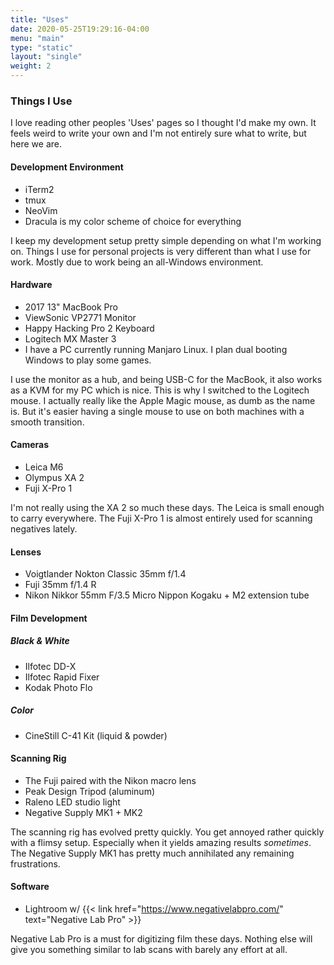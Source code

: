 ```yaml
---
title: "Uses"
date: 2020-05-25T19:29:16-04:00
menu: "main"
type: "static"
layout: "single"
weight: 2
---
```


### Things I Use

I love reading other peoples 'Uses' pages so I thought I'd make my own. It feels weird to write your own and I'm not entirely sure what to write, but here we are.

#### Development Environment
- iTerm2
- tmux
- NeoVim
- Dracula is my color scheme of choice for everything

I keep my development setup pretty simple depending on what I'm working on. Things I use for personal projects is very different than what I use for work. Mostly due to work being an all-Windows environment.

#### Hardware
- 2017 13" MacBook Pro
- ViewSonic VP2771 Monitor
- Happy Hacking Pro 2 Keyboard
- Logitech MX Master 3
- I have a PC currently running Manjaro Linux. I plan dual booting Windows to play some games.

I use the monitor as a hub, and being USB-C for the MacBook, it also works as a KVM for my PC which is nice. This is why I switched to the Logitech mouse. I actually really like the Apple Magic mouse, as dumb as the name is. But it's easier having a single mouse to use on both machines with a smooth transition.

#### Cameras
- Leica M6
- Olympus XA 2
- Fuji X-Pro 1

I'm not really using the XA 2 so much these days. The Leica is small enough to carry everywhere. The Fuji X-Pro 1 is almost entirely used for scanning negatives lately.

#### Lenses
- Voigtlander Nokton Classic 35mm f/1.4
- Fuji 35mm f/1.4 R
- Nikon Nikkor 55mm F/3.5 Micro Nippon Kogaku + M2 extension tube

#### Film Development
##### Black & White
- Ilfotec DD-X
- Ilfotec Rapid Fixer
- Kodak Photo Flo
##### Color
- CineStill C-41 Kit (liquid & powder)

#### Scanning Rig
- The Fuji paired with the Nikon macro lens
- Peak Design Tripod (aluminum)
- Raleno LED studio light
- Negative Supply MK1 + MK2

The scanning rig has evolved pretty quickly. You get annoyed rather quickly with a flimsy setup. Especially when it yields amazing results *sometimes*. The Negative Supply MK1 has pretty much annihilated any remaining frustrations.

#### Software
- Lightroom w/ {{< link href="https://www.negativelabpro.com/" text="Negative Lab Pro" >}}

Negative Lab Pro is a must for digitizing film these days. Nothing else will give you something similar to lab scans with barely any effort at all.
